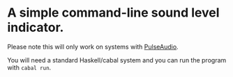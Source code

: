 # A simple command-line sound level indicator.

Please note this will only work on systems with
[PulseAudio](https://wiki.freedesktop.org/www/Software/PulseAudio/).

You will need a standard Haskell/cabal system and you can run the program with
`cabal run`.
